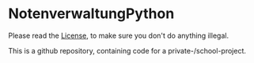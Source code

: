 # NotenverwaltungPython
Please read the [License](LICENSE.md), to make sure you don't do anything illegal.

This is a github repository, containing code for a private-/school-project.
